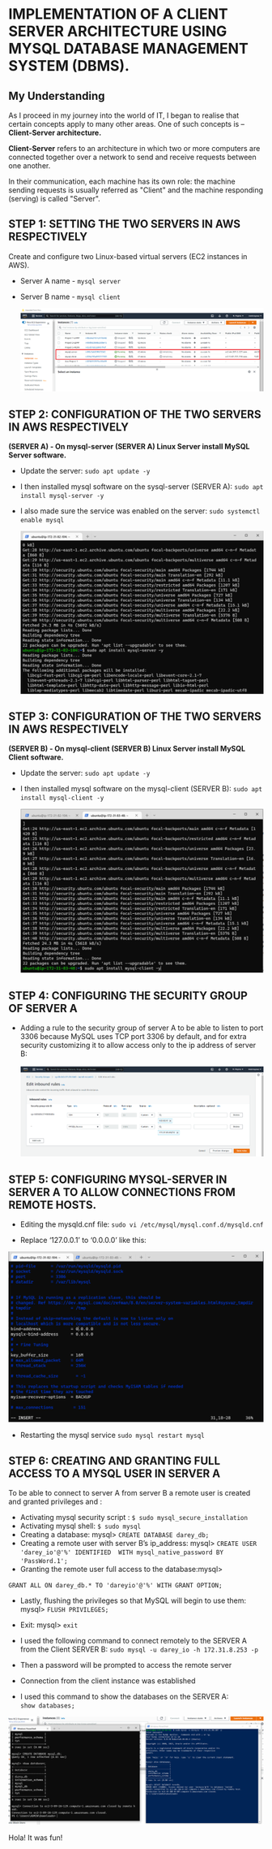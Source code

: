# IMPLEMENTATION OF A CLIENT SERVER ARCHITECTURE USING MYSQL DATABASE MANAGEMENT SYSTEM (DBMS).

## My Understanding

As I proceed in my journey into the world of IT, I began to realise that certain concepts apply to many other areas. One of such concepts is – **Client-Server architecture.**

**Client-Server** refers to an architecture in which two or more computers are connected together over a network to send and receive requests between one another.

In their communication, each machine has its own role: the machine sending requests is usually referred as "Client" and the machine responding (serving) is called "Server".

## STEP 1: SETTING THE TWO SERVERS IN AWS RESPECTIVELY 
Create and configure two Linux-based virtual servers (EC2 instances in AWS).

* Server A name - `mysql server`
* Server B name - `mysql client`    

    ![server-config](./images/52-mysql-server.PNG)
## STEP 2: CONFIGURATION OF THE TWO SERVERS IN AWS RESPECTIVELY 

**(SERVER A) - On mysql-server (SERVER A) Linux Server install MySQL Server software.**

* Update the server:  `sudo apt update -y`
* I then installed mysql software  on the sysql-server (SERVER A):
  `sudo apt install mysql-server -y`
* I also made sure the service was enabled on the server: `sudo systemctl enable mysql`


    ![server-config](./images/53-install-mysql.PNG)


## STEP 3: CONFIGURATION OF THE TWO SERVERS IN AWS RESPECTIVELY 
**(SERVER B) - On mysql-client (SERVER B) Linux Server install MySQL Client software.**

* Update the server:  `sudo apt update -y`
* I then installed mysql software  on the mysql-client (SERVER B):
  `sudo apt install mysql-client -y`


    ![client-config](./images/54-mysql-client.PNG)


## STEP 4:  CONFIGURING THE SECURITY GROUP OF SERVER A

* Adding a rule to the security group of server A to be able to listen to port 3306 because MySQL uses TCP port 3306 by default, and for extra security customizing it to allow access only to the ip address of server B:

   ![client-config](./images/55-security-group.PNG)


## STEP 5: CONFIGURING MYSQL-SERVER IN SERVER A TO ALLOW CONNECTIONS FROM REMOTE HOSTS.

* Editing the mysqld.cnf file: `sudo vi /etc/mysql/mysql.conf.d/mysqld.cnf`

* Replace ‘127.0.0.1’ to ‘0.0.0.0’ like this:

![server](./images/56-server.PNG)

* Restarting the mysql service  `sudo mysql restart mysql`


## STEP 6: CREATING AND GRANTING FULL ACCESS TO A MYSQL USER IN SERVER A
To be able to connect to server A from server B a remote user is created and granted privileges and :

* Activating mysql security script : `$ sudo mysql_secure_installation`
* Activating mysql shell: `$ sudo mysql`
* Creating a database: mysql> `CREATE DATABASE darey_db;`
* Creating a remote user with server B’s ip_address: mysql> `CREATE USER 'darey_io'@'%' IDENTIFIED  WITH mysql_native_password BY 'PassWord.1';`
* Granting the remote user full access to the database:mysql> 

 `GRANT ALL ON darey_db.* TO 'dareyio'@'%' WITH GRANT OPTION;`
* Lastly, flushing the privileges so that MySQL will begin to use them: mysql> `FLUSH PRIVILEGES;`
* Exit: mysql> `exit`


* I used the following command to connect remotely to the SERVER A from the Client SERVER B: `sudo mysql -u darey_io -h 172.31.8.253 -p`
* Then a password will be prompted to access the remote server
* Connection from the client instance was established

* I used this command to show the databases on the SERVER A:  
`show databases;`

![remote](./images/58-remote-access.PNG)

Hola! It was fun!